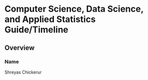 # Computer Science, Data Science, and Applied Statistics Guide/Timeline
## Overview
### Name
Shreyas Chickerur